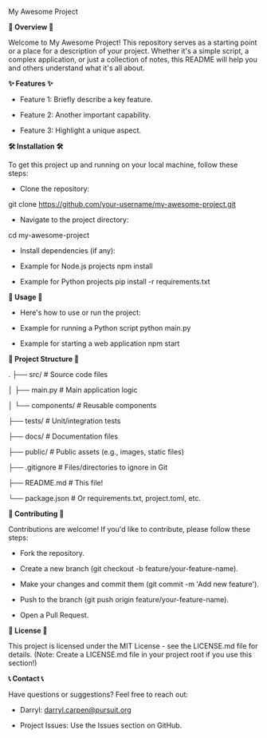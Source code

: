 My Awesome Project

**🚀 Overview 🚀**

Welcome to My Awesome Project! This repository serves as a starting point or a place for a description of your project. Whether it's a simple script, a complex application, or just a collection of notes, this README will help you and others understand what it's all about.

**✨ Features ✨**

- Feature 1: Briefly describe a key feature.

- Feature 2: Another important capability.

- Feature 3: Highlight a unique aspect.

**🛠️ Installation 🛠️**

To get this project up and running on your local machine, follow these steps:

- Clone the repository:

git clone https://github.com/your-username/my-awesome-project.git


- Navigate to the project directory:

cd my-awesome-project


- Install dependencies (if any):

- Example for Node.js projects
npm install

- Example for Python projects
pip install -r requirements.txt


**🚀 Usage 🚀**

- Here's how to use or run the project:

- Example for running a Python script
python main.py

- Example for starting a web application
npm start



**📁 Project Structure 📁**

.
├── src/                  # Source code files

│   ├── main.py           # Main application logic

│   └── components/       # Reusable components

├── tests/                # Unit/integration tests

├── docs/                 # Documentation files

├── public/               # Public assets (e.g., images, static files)

├── .gitignore            # Files/directories to ignore in Git

├── README.md             # This file!

└── package.json          # Or requirements.txt, project.toml, etc.


**🤝 Contributing 🤝**

Contributions are welcome! If you'd like to contribute, please follow these steps:

- Fork the repository.

- Create a new branch (git checkout -b feature/your-feature-name).

- Make your changes and commit them (git commit -m 'Add new feature').

- Push to the branch (git push origin feature/your-feature-name).

- Open a Pull Request.

**📄 License 📄**

This project is licensed under the MIT License - see the LICENSE.md file for details.
(Note: Create a LICENSE.md file in your project root if you use this section!)

**📞 Contact 📞**

Have questions or suggestions? Feel free to reach out:

- Darryl: darryl.carpen@pursuit.org

- Project Issues: Use the Issues section on GitHub.
